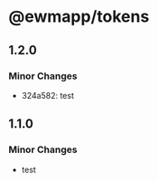 # @ewmapp/tokens

## 1.2.0

### Minor Changes

- 324a582: test

## 1.1.0

### Minor Changes

- test
